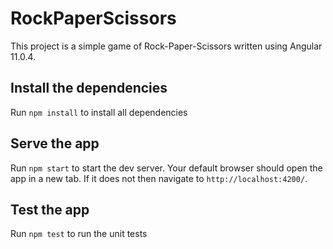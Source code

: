 # RockPaperScissors

This project is a simple game of Rock-Paper-Scissors written using Angular 11.0.4.

## Install the dependencies

Run `npm install` to install all dependencies

## Serve the app

Run `npm start` to start the dev server. Your default browser should open the app in a new tab. If it does not then navigate to `http://localhost:4200/`.

## Test the app

Run `npm test` to run the unit tests
